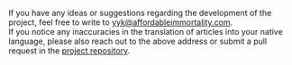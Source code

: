 If you have any ideas or suggestions regarding the development of the project, feel free to write to yyk@affordableimmortality.com.  
If you notice any inaccuracies in the translation of articles into your native language, please also reach out to the above address or submit a pull request in the [project repository](https://github.com/yyko/affordable_immortality).
